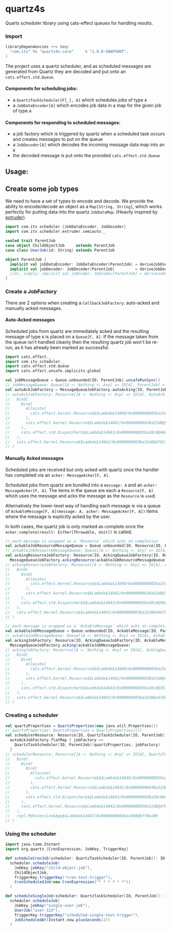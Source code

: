 # quartz4s
Quarts scheduler library using cats-effect queues for handling results.

### Import
```scala
libraryDependencies ++= Seq(
  "com.itv" %% "quartz4s-core"     % "1.0.0-SNAPSHOT",
)
```

The project uses a quartz scheduler, and as scheduled messages are generated from Quartz they are
decoded and put onto an `cats.effect.std.Queue`.

#### Components for scheduling jobs:
* a `QuartzTaskScheduler[F[_], A]` which schedules jobs of type `A`
* a `JobDataEncoder[A]` which encodes job data in a map for the given job of type `A`

#### Components for responding to scheduled messages:
* a job factory which is triggered by quartz when a scheduled task occurs and creates messages to put on the queue
* a `JobDecoder[A]` which decodes the incoming message data map into an `A`
* the decoded message is put onto the provided `cats.effect.std.Queue`


## Usage:

## Create some job types
We need to have a set of types to encode and decode.
We provide the ability to encode/decode an object as a `Map[String, String]`, which works perfectly for 
putting data into the quartz `JobDataMap`. (Heavily inspired by [extruder](https://janstenpickle.github.io/extruder/)).
```scala
import com.itv.scheduler.{JobDataEncoder, JobDecoder}
import com.itv.scheduler.extruder.semiauto._

sealed trait ParentJob
case object ChildObjectJob     extends ParentJob
case class UserJob(id: String) extends ParentJob

object ParentJob {
  implicit val jobDataEncoder: JobDataEncoder[ParentJob] = deriveJobEncoder[ParentJob]
  implicit val jobDecoder: JobDecoder[ParentJob]         = deriveJobDecoder[ParentJob]
  //or, simply: implicit val jobCodec: JobCodec[ParentJob] = deriveJobCodec[ParentJob]
}
```

### Create a JobFactory
There are 2 options when creating a `CallbackJobFactory`: auto-acked and manually acked messages.

#### Auto-Acked messages
Scheduled jobs from quartz are immediately acked and the resulting message of type `A` is placed on a `Queue[F, A]`.
If the message taken from the queue isn't handled cleanly then the resulting quartz job won't be re-run,
as it has already been marked as successful. 
```scala
import cats.effect._
import com.itv.scheduler._
import cats.effect.std.Queue
import cats.effect.unsafe.implicits.global

val jobMessageQueue = Queue.unbounded[IO, ParentJob].unsafeRunSync()
// jobMessageQueue: Queue[[A >: Nothing <: Any] => IO[A], ParentJob] = cats.effect.std.Queue$BoundedQueue@19f66b11
val autoAckJobFactory = MessageQueueJobFactory.autoAcking[IO, ParentJob](jobMessageQueue)
// autoAckJobFactory: Resource[[A >: Nothing <: Any] => IO[A], AutoAckingQueueJobFactory[[A >: Nothing <: Any] => IO[A], ParentJob]] = Bind(
//   Bind(
//     Bind(
//       Allocate(
//         cats.effect.kernel.Resource$$$Lambda$14840/0x00000008038a23d0@49b7d1b1
//       ),
//       cats.effect.kernel.Resource$$Lambda$14842/0x00000008038a32d8@5bb5706a
//     ),
//     cats.effect.std.Dispatcher$$$Lambda$14843/0x00000008038a38c8@460cba6b
//   ),
//   cats.effect.kernel.Resource$$Lambda$14842/0x00000008038a32d8@4781ff50
// )
```

#### Manually Acked messages
Scheduled jobs are received but only acked with quartz once the handler has completed via an `acker: MessageAcker[F, A]`.

Scheduled jobs from quartz are bundled into a `message: A` and an `acker: MessageAcker[F, A]`.
The items in the queue are each a `Resource[F, A]` which uses the message and acks the message as the `Resource` is `use`d.

Alternatively the lower-level way of handling each message is via a queue of
`AckableMessage[F, A](message: A, acker: MessageAcker[F, A])` items where the message is explicitly acked by the user.

In both cases, the quartz job is only marked as complete once the `acker.complete(result: Either[Throwable, Unit])` is called.
```scala
// each message is wrapped as a `Resource` which acks on completion
val ackableJobResourceMessageQueue = Queue.unbounded[IO, Resource[IO, ParentJob]].unsafeRunSync()
// ackableJobResourceMessageQueue: Queue[[A >: Nothing <: Any] => IO[A], Resource[[A >: Nothing <: Any] => IO[A], ParentJob]] = cats.effect.std.Queue$BoundedQueue@426bfe77
val ackingResourceJobFactory: Resource[IO, AckingQueueJobFactory[IO, Resource, ParentJob]] =
  MessageQueueJobFactory.ackingResource(ackableJobResourceMessageQueue)
// ackingResourceJobFactory: Resource[[A >: Nothing <: Any] => IO[A], AckingQueueJobFactory[[A >: Nothing <: Any] => IO[A], Resource, ParentJob]] = Bind(
//   Bind(
//     Bind(
//       Allocate(
//         cats.effect.kernel.Resource$$$Lambda$14840/0x00000008038a23d0@32ade070
//       ),
//       cats.effect.kernel.Resource$$Lambda$14842/0x00000008038a32d8@1151cbac
//     ),
//     cats.effect.std.Dispatcher$$$Lambda$14843/0x00000008038a38c8@59e2dda9
//   ),
//   cats.effect.kernel.Resource$$Lambda$14842/0x00000008038a32d8@446708a4
// )

// each message is wrapped as a `AckableMessage` which acks on completion
val ackableJobMessageQueue = Queue.unbounded[IO, AckableMessage[IO, ParentJob]].unsafeRunSync()
// ackableJobMessageQueue: Queue[[A >: Nothing <: Any] => IO[A], AckableMessage[[A >: Nothing <: Any] => IO[A], ParentJob]] = cats.effect.std.Queue$BoundedQueue@1914ce38
val ackingJobFactory: Resource[IO, AckingQueueJobFactory[IO, AckableMessage, ParentJob]] =
  MessageQueueJobFactory.acking(ackableJobMessageQueue)
// ackingJobFactory: Resource[[A >: Nothing <: Any] => IO[A], AckingQueueJobFactory[[A >: Nothing <: Any] => IO[A], [F >: Nothing <: [_$3 >: Nothing <: Any] => Any, A >: Nothing <: Any] => AckableMessage[F, A], ParentJob]] = Bind(
//   Bind(
//     Bind(
//       Allocate(
//         cats.effect.kernel.Resource$$$Lambda$14840/0x00000008038a23d0@6077a1d
//       ),
//       cats.effect.kernel.Resource$$Lambda$14842/0x00000008038a32d8@4947f0e1
//     ),
//     cats.effect.std.Dispatcher$$$Lambda$14843/0x00000008038a38c8@3519e345
//   ),
//   cats.effect.kernel.Resource$$Lambda$14842/0x00000008038a32d8@a439ed0
// )
```

### Creating a scheduler
```scala
val quartzProperties = QuartzProperties(new java.util.Properties())
// quartzProperties: QuartzProperties = QuartzProperties({})
val schedulerResource: Resource[IO, QuartzTaskScheduler[IO, ParentJob]] =
  autoAckJobFactory.flatMap { jobFactory => 
    QuartzTaskScheduler[IO, ParentJob](quartzProperties, jobFactory)
  }
// schedulerResource: Resource[[A >: Nothing <: Any] => IO[A], QuartzTaskScheduler[[A >: Nothing <: Any] => IO[A], ParentJob]] = Bind(
//   Bind(
//     Bind(
//       Bind(
//         Allocate(
//           cats.effect.kernel.Resource$$$Lambda$14840/0x00000008038a23d0@49b7d1b1
//         ),
//         cats.effect.kernel.Resource$$Lambda$14842/0x00000008038a32d8@5bb5706a
//       ),
//       cats.effect.std.Dispatcher$$$Lambda$14843/0x00000008038a38c8@460cba6b
//     ),
//     cats.effect.kernel.Resource$$Lambda$14842/0x00000008038a32d8@4781ff50
//   ),
//   repl.MdocSession$App$$Lambda$14847/0x00000008038ac880@6ff0ea09
// )
```

### Using the scheduler
```scala
import java.time.Instant
import org.quartz.{CronExpression, JobKey, TriggerKey}

def scheduleCronJob(scheduler: QuartzTaskScheduler[IO, ParentJob]): IO[Option[Instant]] =
  scheduler.scheduleJob(
    JobKey.jobKey("child-object-job"),
    ChildObjectJob,
    TriggerKey.triggerKey("cron-test-trigger"),
    CronScheduledJob(new CronExpression("* * * ? * *"))
  )

def scheduleSingleJob(scheduler: QuartzTaskScheduler[IO, ParentJob]): IO[Option[Instant]] =
  scheduler.scheduleJob(
    JobKey.jobKey("single-user-job"),
    UserJob("user-123"),
    TriggerKey.triggerKey("scheduled-single-test-trigger"),
    JobScheduledAt(Instant.now.plusSeconds(2))
  )
```

